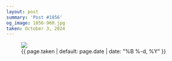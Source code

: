 ```yaml
---
layout: post
summary: 'Post #1856'
og_image: 1856-960.jpg
taken: October 3, 2024
---
```


<figure class="post" data-src="{{ site.assets_url }}/{{ page.og_image }}" data-sub-html="#caption-1856">
<img sizes="(min-width: 700px) 50vw, calc(100vw - 2rem)" src="{{ site.assets_url }}/1856-480.jpg" srcset="{{ site.assets_url }}/1856-240.jpg 240w, {{ site.assets_url }}/1856-480.jpg 480w, {{ site.assets_url }}/1856-720.jpg 720w, {{ site.assets_url }}/1856-960.jpg 960w" />
<figcaption id="caption-1856">
<time>{{ page.taken | default: page.date | date: "%B %-d, %Y" }}</time>
</figcaption>
</figure>
